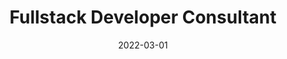 ---
title: "Fullstack Developer Consultant"
company: "Steno via Zupa"
date: 2022-03-01
text: '...'
highlights: [
  'Planned out and created sprints with project lead.',
  'Designed wireframe in collaboration with designer.',
  'Translated Adobe XD design into responsive web design.',
  'Wrote "download builder" in vanilla JavaScript.'
]
skills: ['Umbraco', 'JavaScript', 'HTML', 'CSS', 'Responsive Web Design' ,'Adobe XD']
website: 'https://levlivet.online/'
---